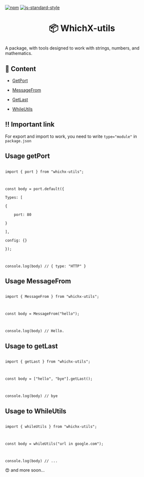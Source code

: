 

[![npm](https://img.shields.io/npm/dt/whichx-utils.svg?style=flat-square)](https://npmjs.com/package/whichx-utils) [![js-standard-style](https://img.shields.io/badge/code%20style-standard-brightgreen.svg)](http://standardjs.com)



<h1><p style="text-align: center" align="center">📦 WhichX-utils</p></h1>



A package, with tools designed to work with strings, numbers, and mathematics.



## 📁 Content

- [GetPort](#usage-getport)

- [MessageFrom](#usage-messagefrom)

- [GetLast](#usage-to-getlast)

- [WhileUtils](#usage-to-whileutils)



## ‼️ Important link

For export and import to work, you need to write ```type="module"``` in ```package.json```



## Usage getPort

```NodeJS

import { port } from "whichx-utils";



const body = port.default({

Types: [

{

    port: 80

}

],

config: {}

});



console.log(body) // { type: "HTTP" }

```



## Usage MessageFrom

```NodeJS

import { MessageFrom } from "whichx-utils";



const body = MessageFrom("hello");



console.log(body) // Hello.

```



## Usage to getLast

```NodeJS

import { getLast } from "whichx-utils";



const body = ["hello", "bye"].getLast();



console.log(body) // bye

```



## Usage to WhileUtils

```NodeJS

import { whileUtils } from "whichx-utils";



const body = whileUtils("url in google.com");



console.log(body) // ...

```



😍 and more soon...
